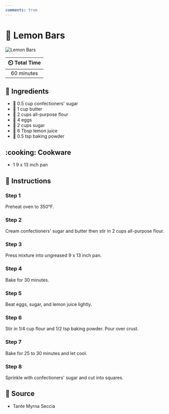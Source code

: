 ```yaml
---
comments: true
---
```

# :lemon: Lemon Bars

![Lemon Bars](../assets/images/lemon-bars.jpg)

| :timer_clock: Total Time |
|:-----------------------: |
| 60 minutes |

## :salt: Ingredients

- :candy: 0.5 cup confectioners' sugar
- :butter: 1 cup butter
- :ear_of_rice: 2 cups all-purpose flour
- :egg: 4 eggs
- :candy: 2 cups sugar
- :lemon: 6 Tbsp lemon juice
- :dash: 0.5 tsp baking powder

## :cooking: Cookware

- 1 9 x 13 inch pan

## :pencil: Instructions

### Step 1

Preheat oven to 350°F.

### Step 2

Cream confectioners' sugar and butter then stir in 2 cups all-purpose flour.

### Step 3

Press mixture into ungreased 9 x 13 inch pan.

### Step 4

Bake for 30 minutes.

### Step 5

Beat eggs, sugar, and lemon juice lightly.

### Step 6

Stir in 1/4 cup flour and 1/2 tsp baking powder. Pour over crust.

### Step 7

Bake for 25 to 30 minutes and let cool.

### Step 8

Sprinkle with confectioners' sugar and cut into squares.

## :link: Source

- Tante Myrna Seccia
